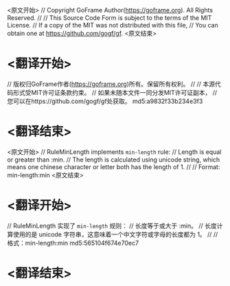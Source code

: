 
<原文开始>
// Copyright GoFrame Author(https://goframe.org). All Rights Reserved.
//
// This Source Code Form is subject to the terms of the MIT License.
// If a copy of the MIT was not distributed with this file,
// You can obtain one at https://github.com/gogf/gf.
<原文结束>

# <翻译开始>
// 版权归GoFrame作者(https://goframe.org)所有。保留所有权利。
//
// 本源代码形式受MIT许可证条款约束。
// 如果未随本文件一同分发MIT许可证副本，
// 您可以在https://github.com/gogf/gf处获取。 md5:a9832f33b234e3f3
# <翻译结束>


<原文开始>
// RuleMinLength implements `min-length` rule:
// Length is equal or greater than :min.
// The length is calculated using unicode string, which means one chinese character or letter both has the length of 1.
//
// Format: min-length:min
<原文结束>

# <翻译开始>
// RuleMinLength 实现了 `min-length` 规则：
// 长度等于或大于 :min。
// 长度计算使用的是 unicode 字符串，这意味着一个中文字符或字母的长度都为 1。
//
// 格式：min-length:min md5:565104f674e70ec7
# <翻译结束>

